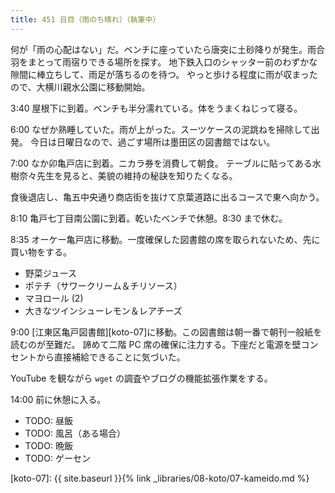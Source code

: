 ```yaml
---
title: 451 日目（雨のち晴れ）（執筆中）
---
```


何が「雨の心配はない」だ。ベンチに座っていたら唐突に土砂降りが発生。雨合羽をまとって雨宿りできる場所を探す。
地下鉄入口のシャッター前のわずかな隙間に棒立ちして、雨足が落ちるのを待つ。
やっと歩ける程度に雨が収まったので、大横川親水公園に移動開始。

3:40 屋根下に到着。ベンチも半分濡れている。体をうまくねじって寝る。

6:00 なぜか熟睡していた。雨が上がった。スーツケースの泥跳ねを掃除して出発。
今日は日曜日なので、過ごす場所は墨田区の図書館ではない。

7:00 なか卯亀戸店に到着。ニカラ券を消費して朝食。
テーブルに貼ってある水樹奈々先生を見ると、美貌の維持の秘訣を知りたくなる。

食後退店し、亀五中央通り商店街を抜けて京葉道路に出るコースで東へ向かう。

8:10 亀戸七丁目南公園に到着。乾いたベンチで休憩。8:30 まで休む。

8:35 オーケー亀戸店に移動。一度確保した図書館の席を取られないため、先に買い物をする。
* 野菜ジュース
* ポテチ（サワークリーム＆チリソース）
* マヨロール (2)
* 大きなツインシューレモン＆レアチーズ

9:00 [江東区亀戸図書館][koto-07]に移動。この図書館は朝一番で朝刊一般紙を読むのが至難だ。
諦めて二階 PC 席の確保に注力する。下座だと電源を壁コンセントから直接補給できることに気づいた。

YouTube を観ながら `wget` の調査やブログの機能拡張作業をする。

14:00 前に休憩に入る。

* TODO: 昼飯
* TODO: 風呂（ある場合）
* TODO: 晩飯
* TODO: ゲーセン

[koto-07]: {{ site.baseurl }}{% link _libraries/08-koto/07-kameido.md %}
